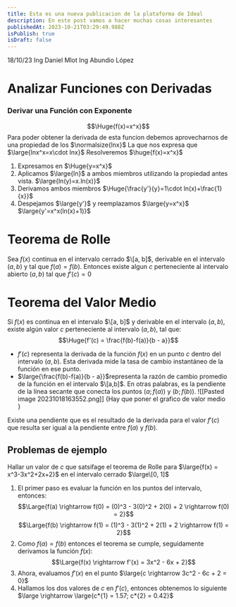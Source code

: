 ```yaml
---
title: Esta es una nueva publicacion de la plataforma de Ideal
description: En este post vamos a hacer muchas cosas interesantes
publishedAt: 2023-10-21T03:29:49.988Z
isPublish: true
isDraft: false
---
```

18/10/23
Ing Daniel Mlot
Ing Abundio López

# Analizar Funciones con Derivadas

### Derivar una Función con Exponente

$$\Huge{f(x)=x^x}$$
Para poder obtener la derivada de esta funcion debemos aprovecharnos de una propiedad de los $\normalsize{lnx}$
La que nos expresa que $\large{lnx^x=x\cdot lnx}$
Resolveremos $\huge{f(x)=x^x}$

1. Expresamos en 
   $\Huge{y=x^x}$
2. Aplicamos $\large{ln}$ a ambos miembros utilizando la propiedad antes vista.
   $\large{ln(y)=x.ln(x)}$
3. Derivamos ambos miembros 
   $\Huge{\frac{y'}{y}=1\cdot ln(x)+\frac{1}{x}}$ 
4. Despejamos $\large{y'}$ y reemplazamos $\large{y=x^x}$ 
   $\large{y'=x^x(ln(x)+1)}$ 

# Teorema de Rolle

Sea $f(x)$ continua en el intervalo cerrado $\[a, b]$, derivable en el intervalo $(a , b)$ y tal que $f(a) = f(b)$. Entonces existe algun $c$ perteneciente al intervalo abierto $(a, b)$ tal que $f'(c) = 0$ 

# Teorema del Valor Medio

Si $f(x)$ es continua en el intervalo $\[a, b]$ y derivable en el intervalo $(a, b)$, existe algún valor $c$ perteneciente al intervalo $(a, b)$, tal que:
$$\Huge{f'(c) = \frac{f(b)-f(a)}{b - a}}$$

* $f′(c)$ representa la derivada de la función $f(x)$ en un punto $c$ dentro del intervalo $(a,b)$. Esta derivada mide la tasa de cambio instantáneo de la función en ese punto.
* $\large{\frac{f(b)-f(a)}{b - a}}$​ representa la razón de cambio promedio de la función en el intervalo $\[a,b]$. En otras palabras, es la pendiente de la línea secante que conecta los puntos $(a;f(a))$ y $(b;f(b))$.
  !\[[Pasted image 20231018163552.png]]
  {Hay que poner el grafico de valor medio }

Existe una pendiente que es el resultado de la derivada para el valor $f'(c)$ que resulta ser igual a la pendiente entre $f(a)$ y $f(b)$. 

## Problemas de ejemplo

Hallar un valor de $c$ que satsifage el teorema de Rolle para $\large{f(x) = x^3-3x^2+2x+2}$ en el intervalo cerrado $\large\[0, 1]$

1. El primer paso es evaluar la función en los puntos del intervalo, entonces:
   $$\Large{f(a) \rightarrow f(0) = (0)^3 - 3(0)^2 + 2(0) + 2 \rightarrow f(0) = 2}$$
   $$\Large{f(b) \rightarrow f(1) = (1)^3 - 3(1)^2 + 2(1) + 2 \rightarrow f(1) = 2}$$
2. Como $f(a) = f(b)$ entonces el teorema se cumple, seguidamente derivamos la función $f(x)$:
   $$\Large{f(x) \rightarrow f'(x) = 3x^2 - 6x + 2}$$
3. Ahora, evaluamos $f'(x)$ en el punto $\large{c \rightarrow 3c^2 - 6c + 2 = 0}$ 
4. Hallamos los dos valores de $c$ en $f'(c)$, entonces obtenemos lo siguiente $\large \rightarrow \large{c*{1} = 1.57; c*{2} = 0.42}$